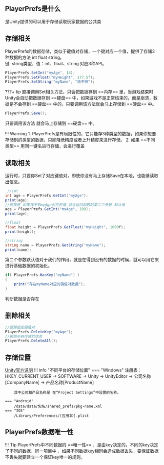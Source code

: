 ## PlayerPrefs是什么
是Unity提供的可以用于存储读取玩家数据的公共类

## 存储相关
PlayerPrefs的数据存储，类似于键值对存储，一个键对应一个值，提供了存储3种数据的方法 int float string。  
键: string类型，值：int、float、string 对应3种API。

``` C#
PlayerPrefs.SetInt("myAge", 18);
PlayerPrefs.SetFloat("myHeight", 177.5f);
PlayerPrefs.SetString("myName", "唐老狮");
```
???+ tip
    直接调用Set相关方法，只会把数据存到 ==内存== 里，当游戏结束时Unity会自动把数据存到 ==硬盘== 中，如果游戏不是正常结束的，而是崩溃，数据是不会存到 ==硬盘== 中的，只要调用该方法就会马上存储到 ==硬盘== 中。

``` C#
PlayerPrefs.Save();
```
只要调用该方法 就会马上存储到 ==硬盘== 中。

!!! Warning
    1. PlayerPrefs是有局限性的，它只能存3种类型的数据，如果你想要存储别的类型的数据，只能降低精度或者上升精度来进行存储。
    2. 如果 ==不同类型== 用同一键名进行存储，会进行覆盖


## 读取相关
运行时，只要你Set了对应键值对，即使你没有马上存储Save在本地，也能够读取出信息。
``` C#
 //int
int age = PlayerPrefs.GetInt("myAge");
print(age);
//前提是 如果找不到myAge对应的值 就会返回函数的第二个参数 默认值
age = PlayerPrefs.GetInt("myAge", 100);
print(age);

//float
float height = PlayerPrefs.GetFloat("myHeight", 1000f);
print(height);

//string
string name = PlayerPrefs.GetString("myName");
print(name);

```
第二个参数默认值对于我们的作用，就是在得到没有的数据的时候，就可以用它来进行基础数据的初始化。
``` C#
if( PlayerPrefs.HasKey("myName") )
{
    print("存在myName对应的键值对数据");
}
```
判断数据是否存在


## 删除相关
``` C#
//删除指定键值对
PlayerPrefs.DeleteKey("myAge");
//删除所有存储的信息
PlayerPrefs.DeleteAll();
```

## 存储位置
[Unity官方说明](https://docs.unity3d.com/ScriptReference/PlayerPrefs.html)
!!! info "不同平台的存储位置"
    === "Windows"
        注册表：HKEY_CURRENT_USER -> SOFTWARE -> Unity -> UnityEditor -> 公司名称[CompanyName] -> 产品名称[ProductName]  

        其中公司和产品名称是 在“Project Settings”中设置的名称。

    === "Android"
        /data/data/包名/shared_prefs/pkg-name.xml 
    === "IOS"
        /Library/Preferences/[应用ID].plist

## PlayerPrefs数据唯一性
!!! Tip
    PlayerPrefs中不同数据的 ==唯一性== ，是由key决定的，不同的key决定了不同的数据，同一项目中 ，如果不同数据key相同会造成数据丢失，要保证数据不丢失就要建立一个保证key唯一的规则。